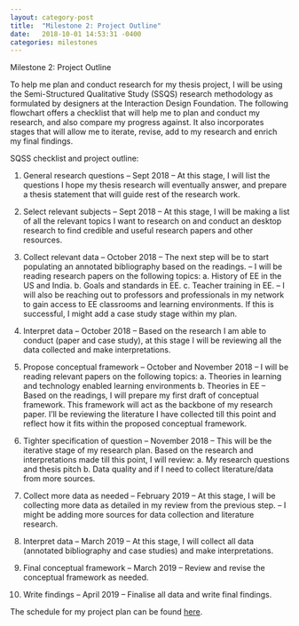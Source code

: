 ```yaml
---
layout: category-post
title:  "Milestone 2: Project Outline"
date:   2018-10-01 14:53:31 -0400
categories: milestones
---
```

Milestone 2: Project Outline

To help me plan and conduct research for my thesis project, I will be using the Semi-Structured Qualitative Study (SSQS) research methodology as formulated by designers at the Interaction Design Foundation. The following flowchart offers a checklist that will help me to plan and conduct my research, and also compare my progress against. It also incorporates stages that will allow me to iterate, revise, add to my research and enrich my final findings.

SQSS checklist and project outline:

1. General research questions – Sept 2018
    – At this stage, I will list the questions I hope my thesis research will eventually answer, and prepare a thesis statement that will guide rest of the research work.

2. Select relevant subjects – Sept 2018
    – At this stage, I will be making a list of all the relevant topics I want to research on and conduct an desktop research to find credible and useful research papers and other resources.

3. Collect relevant data – October 2018
    – The next step will be to start populating an annotated bibliography based on the readings.
    – I will be reading research papers on the following topics:
        a. History of EE in the US and India.
        b. Goals and standards in EE.
        c. Teacher training in EE.
    – I will also be reaching out to professors and professionals in my network to gain access to EE classrooms and learning environments. If this is successful, I might add a case study stage within my plan.

4. Interpret data – October 2018
    – Based on the research I am able to conduct (paper and case study), at this stage I will be reviewing all the data collected and make interpretations.

5. Propose conceptual framework – October and November 2018
    – I will be reading relevant papers on the following topics:
        a. Theories in learning and technology enabled learning environments
        b. Theories in EE
    – Based on the readings, I will prepare my first draft of conceptual framework.  This framework will act as the backbone of my research paper. I’ll be reviewing the literature I have collected till this point and reflect how it fits within the proposed conceptual framework.

6. Tighter specification of question – November 2018
    – This will be the iterative stage of my research plan. Based on the research and interpretations made till this point, I will review:
        a. My research questions and thesis pitch
        b. Data quality and if I need to collect literature/data from more sources.

7. Collect more data as needed – February 2019
    – At this stage, I will be collecting more data as detailed in my review from the previous step.
    – I might be adding more sources for data collection and literature research.

8. Interpret data – March 2019
    – At this stage, I will collect all data (annotated bibliography and case studies) and make interpretations.

9. Final conceptual framework – March 2019
    – Review and revise the conceptual framework as needed.

10. Write findings – April 2019
    – Finalise all data and write final findings.

The schedule for my project plan can be found [here](https://docs.google.com/spreadsheets/d/1Km8JjCrHDLd2ZtZNio2p-6j9m5b7jLIop9tASKsFWBc/edit?usp=sharing). 
